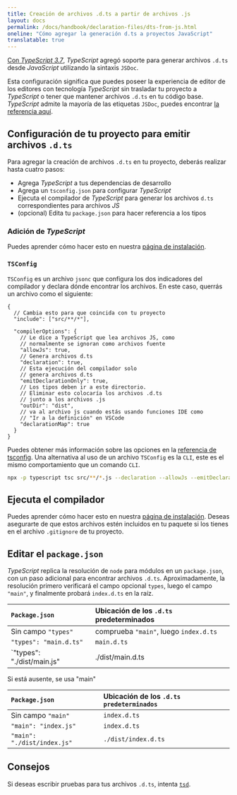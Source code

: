 ```yaml
---
title: Creación de archivos .d.ts a partir de archivos .js
layout: docs
permalink: /docs/handbook/declaration-files/dts-from-js.html
oneline: "Cómo agregar la generación d.ts a proyectos JavaScript"
translatable: true
---
```


[Con *TypeScript 3.7*](/docs/handbook/release-notes/typescript-3-7.html#-declaration-and---allowjs),
*TypeScript* agregó soporte para generar archivos `.d.ts` desde *JavaScript* utilizando la sintaxis `JSDoc`.

Esta configuración significa que puedes poseer la experiencia de editor de los editores con tecnología *TypeScript* sin trasladar tu proyecto a *TypeScript* o tener que mantener archivos `.d.ts` en tu código base.
*TypeScript* admite la mayoría de las etiquetas `JSDoc`, puedes encontrar [la referencia aquí](/docs/handbook/type-check-javascript-files.html#supported-jsdoc).

## Configuración de tu proyecto para emitir archivos `.d.ts`

Para agregar la creación de archivos `.d.ts` en tu proyecto, deberás realizar hasta cuatro pasos:

- Agrega *TypeScript* a tus dependencias de desarrollo
- Agrega un `tsconfig.json` para configurar *TypeScript*
- Ejecuta el compilador de *TypeScript* para generar los archivos `d.ts` correspondientes para archivos *JS*
- (opcional) Edita tu `package.json` para hacer referencia a los tipos

### Adición de *TypeScript*

Puedes aprender cómo hacer esto en nuestra [página de instalación](/download).

### `TSConfig`

`TSConfig` es un archivo `jsonc` que configura los dos indicadores del compilador y declara dónde encontrar los archivos.
En este caso, querrás un archivo como el siguiente:

```jsonc tsconfig
{
  // Cambia esto para que coincida con tu proyecto
  "include": ["src/**/*"],

  "compilerOptions": {
    // Le dice a TypeScript que lea archivos JS, como
    // normalmente se ignoran como archivos fuente
    "allowJs": true,
    // Genera archivos d.ts
    "declaration": true,
    // Esta ejecución del compilador solo
    // genera archivos d.ts
    "emitDeclarationOnly": true,
    // Los tipos deben ir a este directorio.
    // Eliminar esto colocaría los archivos .d.ts
    // junto a los archivos .js
    "outDir": "dist",
    // va al archivo js cuando estás usando funciones IDE como
    // "Ir a la definición" en VSCode
    "declarationMap": true
  }
}
```

Puedes obtener más información sobre las opciones en la [referencia de tsconfig](/tsconfig).
Una alternativa al uso de un archivo `TSConfig` es la `CLI`, este es el mismo comportamiento que un comando `CLI`.

```sh
npx -p typescript tsc src/**/*.js --declaration --allowJs --emitDeclarationOnly --outDir types
```

## Ejecuta el compilador

Puedes aprender cómo hacer esto en nuestra [página de instalación](/download).
Deseas asegurarte de que estos archivos estén incluidos en tu paquete si los tienes en el archivo `.gitignore` de tu proyecto.

## Editar el `package.json`

*TypeScript* replica la resolución de `node` para módulos en un `package.json`, con un paso adicional para encontrar archivos `.d.ts`.
Aproximadamente, la resolución primero verificará el campo opcional `types`, luego el campo `"main"`, y finalmente probará `index.d.ts` en la raíz.

| `Package.json`              | Ubicación de los `.d.ts` predeterminados |
| :------------------------ | :----------------------------- |
| Sin campo `"types"`         | comprueba `"main"`, luego `index.d.ts`   |
| `"types": "main.d.ts"`      | `main.d.ts`                              |
| `"types": "./dist/main.js" | ./dist/main.d.ts               |

Si está ausente, se usa "main"

| `Package.json`              | Ubicación de los `.d.ts predeterminados` |
| :----------------------- | :------------------------ |
| Sin campo `"main"`          | `index.d.ts`                             |
| `"main": "index.js"`        | `index.d.ts`                             |
| `"main": "./dist/index.js"` | `./dist/index.d.ts`                      |

## Consejos

Si deseas escribir pruebas para tus archivos `.d.ts`, intenta [`tsd`](https://github.com/SamVerschueren/tsd).
